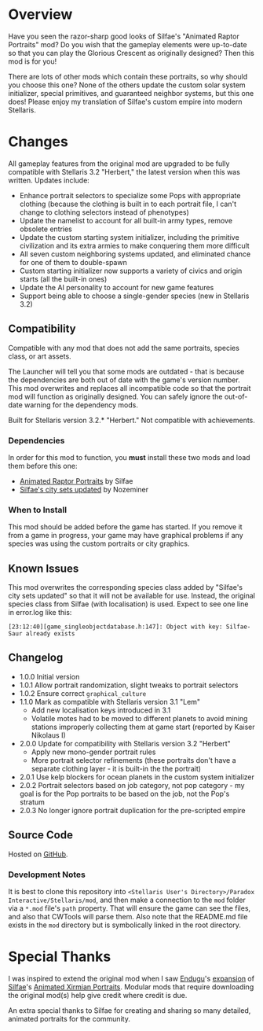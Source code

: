 # Overview

Have you seen the razor-sharp good looks of Silfae's "Animated Raptor Portraits" mod?  Do you wish that the gameplay elements were up-to-date so that you can play the Glorious Crescent as originally designed?  Then this mod is for you!

There are lots of other mods which contain these portraits, so why should you choose this one?  None of the others update the custom solar system initializer, special primitives, and guaranteed neighbor systems, but this one does!  Please enjoy my translation of Silfae's custom empire into modern Stellaris.

# Changes

All gameplay features from the original mod are upgraded to be fully compatible with Stellaris 3.2 "Herbert," the latest version when this was written.  Updates include:

* Enhance portrait selectors to specialize some Pops with appropriate clothing (because the clothing is built in to each portrait file, I can't change to clothing selectors instead of phenotypes)
* Update the namelist to account for all built-in army types, remove obsolete entries
* Update the custom starting system initializer, including the primitive civilization and its extra armies to make conquering them more difficult
* All seven custom neighboring systems updated, and eliminated chance for one of them to double-spawn
* Custom starting initializer now supports a variety of civics and origin starts (all the built-in ones)
* Update the AI personality to account for new game features
* Support being able to choose a single-gender species (new in Stellaris 3.2)

## Compatibility

Compatible with any mod that does not add the same portraits, species class, or art assets.

The Launcher will tell you that some mods are outdated - that is because the dependencies are both out of date with the game's version number.  This mod overwrites and replaces all incompatible code so that the portrait mod will function as originally designed.  You can safely ignore the out-of-date warning for the dependency mods.

Built for Stellaris version 3.2.* "Herbert."  Not compatible with achievements.

### Dependencies

In order for this mod to function, you **must** install these two mods and load them before this one:

* [Animated Raptor Portraits](https://steamcommunity.com/sharedfiles/filedetails/?id=872596925) by Silfae
* [Silfae's city sets updated](https://steamcommunity.com/sharedfiles/filedetails/?id=2247427791) by Nozeminer

### When to Install

This mod should be added before the game has started.  If you remove it from a game in progress, your game may have graphical problems if any species was using the custom portraits or city graphics.

## Known Issues

This mod overwrites the corresponding species class added by "Silfae's city sets updated" so that it will not be available for use.  Instead, the original species class from Silfae (with localisation) is used.  Expect to see one line in error.log like this:

```
[23:12:40][game_singleobjectdatabase.h:147]: Object with key: Silfae-Saur already exists
```

## Changelog

* 1.0.0 Initial version
* 1.0.1 Allow portrait randomization, slight tweaks to portrait selectors
* 1.0.2 Ensure correct `graphical_culture`
* 1.1.0 Mark as compatible with Stellaris version 3.1 "Lem"
    * Add new localisation keys introduced in 3.1
    * Volatile motes had to be moved to different planets to avoid mining stations improperly collecting them at game start (reported by Kaiser Nikolaus I)
* 2.0.0 Update for compatibility with Stellaris version 3.2 "Herbert"
    * Apply new mono-gender portrait rules
    * More portrait selector refinements (these portraits don't have a separate clothing layer - it is built-in the the portrait)
* 2.0.1 Use kelp blockers for ocean planets in the custom system initializer
* 2.0.2 Portrait selectors based on job category, not pop category - my goal is for the Pop portraits to be based on the job, not the Pop's stratum
* 2.0.3 No longer ignore portrait duplication for the pre-scripted empire

## Source Code

Hosted on [GitHub](https://github.com/corsairmarks/saurischian_portraits_revisited).

### Development Notes

It is best to clone this repository into `<Stellaris User's Directory>/Paradox Interactive/Stellaris/mod`, and then make a connection to the `mod` folder via a `*.mod` file's `path` property.  That will ensure the game can see the files, and also that CWTools will parse them.  Also note that the README.md file exists in the `mod` directory but is symbolically linked in the root directory.

# Special Thanks

I was inspired to extend the original mod when I saw [Endugu](https://steamcommunity.com/profiles/76561198037630876/myworkshopfiles/)'s [expansion](https://steamcommunity.com/sharedfiles/filedetails/?id=1584824947) of [Silfae](https://steamcommunity.com/profiles/76561198021525667/myworkshopfiles/)'s [Animated Xirmian Portraits](https://steamcommunity.com/workshop/filedetails/?id=881118424).  Modular mods that require downloading the original mod(s) help give credit where credit is due.

An extra special thanks to Silfae for creating and sharing so many detailed, animated portraits for the community.